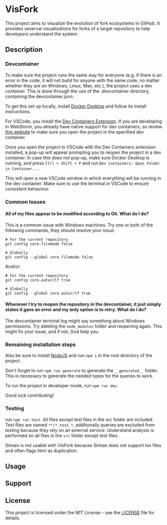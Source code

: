 # VisFork
This project aims to visualize the evolution of fork ecosystems in GitHub. It provides severval visualizations for forks of a target repository to help developers understand the system.

## Description

### Devcontainer
To make sure the project runs the same way for everyone (e.g. if there is an error in the code, it will not build for anyone with the same code, no matter whether they are on Windows, Linux, Max, etc.), the project uses a dev container. This is done through the use of the .devcontainer directory, containing the devcontainer.json.

To get this set up locally, install [Docker Desktop](https://www.docker.com/products/docker-desktop/) and follow its install instructions.

For VSCode, you install the [Dev Containers Extension](https://marketplace.visualstudio.com/items?itemName=ms-vscode-remote.remote-containers). If you are developing in WebStorm, you already have native support for dev containers, so review [this website](https://www.jetbrains.com/help/webstorm/start-dev-container-inside-ide.html) to make sure you open the project in the specified dev container.

Once you open the project in VSCode with the Dev Containers extension installed, a pop-up will appear prompting you to reopen the project in a dev container. In case this does not pop-up, make sure Docker Desktop is running, and press `Ctrl + Shift + P` and run `Dev Containers: Open Folder in Container...`.

This will open a new VSCode window in which everything will be running in the dev container. Make sure to use the terminal in VSCode to ensure consistent behaviour. 

### Common Issues
#### All of my files appear to be modified according to Git. What do I do?
This is a common issue with Windows machines. Try one or both of the following commands, they should resolve your issue:

```
# For the current repository
git config core.filemode false   

# Globally
git config --global core.filemode false
```

And/or:

```
# For the current repository
git config core.autocrlf true  

# Globally
git config --global core.autocrlf true
```

#### Whenever I try to reopen the repository in the devcontainer, it just simply states it gave an error and my only option is to retry. What do I do?
The devcontainer terminal log might say something about Windows permissions. Try deleting the `node_modules` folder and reopening again. This might fix your issue, and if not, God help you.

### Remaining installation steps

Also be sure to install [NodeJS](https://nodejs.org/en) and run `npm i` in the root directory of the project.

Don't forget to run `npm run generate` to generate the `__generated__` folder. This is necessary to generate the needed types for the queries to work.

To run the project in developer mode, run `npm run dev`.

Good luck contributing!

### Testing
run ```npm run test```. All files except test files in the src folder are included. Test files are named ```**/*.test.*```, additionally queries are excluded from testing because they rely on an external service. Understand analysis is performed on all files in the ``src`` folder except test files.

Simian is not usable with VisFork because Simian does not support tsx files and often flags html as duplication.
## Usage

## Support

## License
This project is licensed under the MIT License - see the [LICENSE](README.md) file for details.
